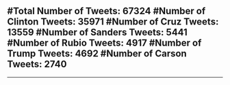 #Total Number of Tweets: 67324 
#Number of Clinton Tweets: 35971
#Number of Cruz Tweets: 13559
#Number of Sanders Tweets: 5441
#Number of Rubio Tweets: 4917
#Number of Trump Tweets: 4692
#Number of Carson Tweets: 2740
---
---
